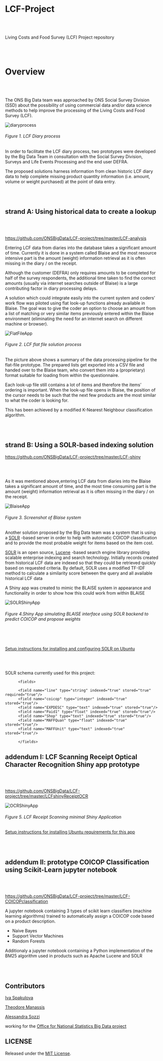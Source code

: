 # LCF-Project


<br></br>

Living Costs and Food Survey (LCF) Project repository

<br></br>


# Overview


<br></br>


The ONS Big Data team was approached by ONS Social Survey Division (SSD) about the possibility of using 
commercial data and/or data science methods to help improve the processing of the 
Living Costs and Food Survey (LCF).


![diaryprocess](https://github.com/ONSBigData/LCF-project/blob/master/LCFDiaryProcess.png "")  
<h6> Figure 1. LCF Diary process </h6>

     
In order to facilitate the LCF diary process, two prototypes were developed by the Big Data Team in consultation with 
the Social Survey Division, Surveys and Life Events Processing and the end user DEFRA. 

The proposed solutions harness information from clean historic LCF diary data to help complete 
missing product quantity information (i.e. amount, volume or weight purchased) at the point of data entry.   
     
     
<br></br>


## strand A: Using historical data to create a lookup    

<br></br>
    
https://github.com/ONSBigData/LCF-project/tree/master/LCF-analysis


Entering LCF data from diaries into the database takes a significant amount of time. Currently it is done in a system called Blaise 
and the most resource intensive part is the amount (weight) information retrieval as it is often missing in the diary / on the receipt.

Although the customer (DEFRA) only requires amounts to be completed for half of the survey respondents, the additional
time taken to find the correct amounts (usually via internet searches outside of Blaise) is a large 
contributing factor in diary processing delays.

A solution which could integrate easily into the current system and coders’ work flow was piloted using flat look-up functions 
already available in Blaise. The goal was to give the coder an option to choose an amount from a list of matching 
or very similar items previously entered within the Blaise environment
(eliminating the need for an internet search on different machine or browser).



![FlatFileApp](https://github.com/ONSBigData/LCF-project/blob/master/FlatFiles.png "")  
<h6> Figure 2. LCF flat file solution process </h6>

The picture above shows a summary of the data processing pipeline for the flat-file prototype.
The prepared lists get exported into a CSV file and handed over to the Blaise team,
who convert them into a (proprietary) format suitable for loading from within the questionnaire. 

Each look-up file still contains a lot of items and therefore the items’ ordering is important. 
When the look-up file opens in Blaise, the position of the cursor needs to be such that the next few products 
are the most similar to what the coder is looking for.

This has been achieved by a modified K-Nearest Neighbour classification algorithm.


<br></br>


## strand B: Using a SOLR-based indexing solution


https://github.com/ONSBigData/LCF-project/tree/master/LCF-shiny

<br> </br>

As it was mentioned above,entering LCF data from diaries into the Blaise takes a significant amount of time,
and the most time consuming part is the amount (weight) information retrieval as it is often missing 
in the diary / on the receipt.

![BlaiseApp](https://github.com/ONSBigData/LCF-project/blob/master/BLAISEpic.png "")  
<h6> Figure 3. Screenshot of Blaise system </h6>

Another solution proposed by the Big Data team was a system that is using a [SOLR](http://lucene.apache.org/solr/) -based server in order to help with automatic COICOP classification and to 
provide the most probable weight for items based on the item cost.

[SOLR](http://lucene.apache.org/solr/) is an open source, [Lucene](https://lucene.apache.org/core/) -based search engine library providing scalable enterprise indexing and search technology. 
Initially records created from historical LCF data are indexed so that they could be retrieved quickly based on requested criteria. 
By default, SOLR uses a modified TF-IDF method to calculate a similarity score between the query and all available historical LCF data


A Shiny app was created to mimic the BLAISE system in appearance and functionality in order to show how this could work from
within BLAISE

![SOLRShinyApp](https://github.com/ONSBigData/LCF-project/blob/master/LCF-2a.png "")  
<h6> Figure 4.Shiny App simulating BLAISE interface using SOLR backend to predict COICOP and propose weights </h6>

<br> </br>

[Setup instructions for installing and configuring SOLR on Ubuntu](https://github.com/ONSBigData/LCF-project/blob/master/LCF-shiny/solrconfiguration.md)  

<br> </br>

SOLR schema currently used for this project:

          <fields>

          <field name="line" type="string" indexed="true" stored="true" required="true"/>
          <field name="coicop" type="integer" indexed="true" stored="true"/>
          <field name="EXPDESC" type="text" indexed="true" stored="true"/>
          <field name="Paid1" type="float" indexed="true" stored="true"/>
          <field name="Shop" type="text" indexed="true" stored="true"/>
          <field name="MAFFQuan" type="float" indexed="true" stored="true"/>
          <field name="MAFFUnit" type="text" indexed="true" stored="true"/>

          </fields>




## addendum I: LCF Scanning Receipt Optical Character Recognition Shiny app prototype


<br></br>


https://github.com/ONSBigData/LCF-project/tree/master/LCFshinyReceiptOCR

![OCRShinyApp](https://github.com/ONSBigData/LCF-project/blob/master/good.receipt.scan.png "")
<h6> Figure 5. LCF Receipt Scanning minimal Shiny Application </h6>


[Setup instructions for installing Ubuntu requirements for this app](https://github.com/ONSBigData/LCF-project/blob/master/LCFshinyReceiptOCR/LCFreceiptOCR.md)  


<br></br>


## addendum II:  prototype COICOP Classification using Scikit-Learn jupyter notebook

<br></br>

https://github.com/ONSBigData/LCF-project/tree/master/LCF-COICOPclassification


A jupyter notebook containing 3 types of scikit learn classifiers (machine learning algorithms) trained to 
automatically assign a COICOP code based on a product description.  

- Naive Bayes
- Support Vector Machines
- Random Forests

Additionaly a jupyter notebook containing a Python implementation of the BM25 algorithm used in products such as Apache Lucene and SOLR

<br></br>


## Contributors

[Iva Spakulova](https://github.com/ivyONS)

[Theodore Manassis](https://github.com/mamonu)

[Alessandra Sozzi](https://github.com/AlessandraSozzi)

working for the [Office for National Statistics Big Data project](https://www.ons.gov.uk/aboutus/whatwedo/programmesandprojects/theonsbigdataproject)


## LICENSE

Released under the [MIT License](LICENSE).
